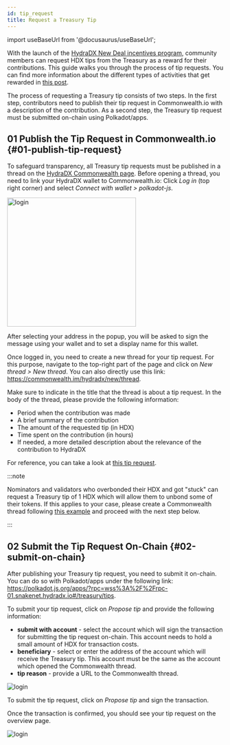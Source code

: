 ```yaml
---
id: tip_request
title: Request a Treasury Tip
---
```


import useBaseUrl from '@docusaurus/useBaseUrl';

With the launch of the [HydraDX New Deal incentives program](#link-to-new-deal), community members can request HDX tips from the Treasury as a reward for their contributions. This guide walks you through the process of tip requests. You can find more information about the different types of activities that get rewarded in [this post](#link-to-bounties).

The process of requesting a Treasury tip consists of two steps. In the first step, contributors need to publish their tip request in Commonwealth.io with a description of the contribution. As a second step, the Treasury tip request must be submitted on-chain using Polkadot/apps.

## 01 Publish the Tip Request in Commonwealth.io {#01-publish-tip-request}

To safeguard transparency, all Treasury tip requests must be published in a thread on the [HydraDX Commonwealth page](https://commonwealth.im/hydradx). Before opening a thread, you need to link your HydraDX wallet to Commonwealth.io: Click *Log in* (top right corner) and select *Connect with wallet > polkadot-js*.

<div style={{textAlign: 'center'}}>
  <img alt="login" src={useBaseUrl('/tip-request/login.jpg')} width="300px" />
</div>

After selecting your address in the popup, you will be asked to sign the message using your wallet and to set a display name for this wallet.

Once logged in, you need to create a new thread for your tip request. For this purpose, navigate to the top-right part of the page and click on *New thread > New thread*. You can also directly use this link: https://commonwealth.im/hydradx/new/thread.

Make sure to indicate in the title that the thread is about a tip request. In the body of the thread, please provide the following information:

* Period when the contribution was made
* A brief summary of the contribution
* The amount of the requested tip (in HDX)
* Time spent on the contribution (in hours)
* If needed, a more detailed description about the relevance of the contribution to HydraDX

For reference, you can take a look at [this tip request](https://commonwealth.im/hydradx/proposal/discussion/1165-tip-request-add-documentation-for-staking).

:::note

Nominators and validators who overbonded their HDX and got "stuck" can request a Treasury tip of 1 HDX which will allow them to unbond some of their tokens. If this applies to your case, please create a Commonwealth thread following [this example](https://commonwealth.im/hydradx/proposal/discussion/1166-tip-request-overbonded-staker) and proceed with the next step below.

:::

## 02 Submit the Tip Request On-Chain {#02-submit-on-chain}

After publishing your Treasury tip request, you need to submit it on-chain. You can do so with Polkadot/apps under the following link: https://polkadot.js.org/apps/?rpc=wss%3A%2F%2Frpc-01.snakenet.hydradx.io#/treasury/tips.

To submit your tip request, click on *Propose tip* and provide the following information:

* **submit with account** - select the account which will sign the transaction for submitting the tip request on-chain. This account needs to hold a small amount of HDX for transaction costs.
* **beneficiary** - select or enter the address of the account which will receive the Treasury tip. This account must be the same as the account which opened the Commonwealth thread.
* **tip reason** - provide a URL to the Commonwealth thread.

<div style={{textAlign: 'center'}}>
  <img alt="login" src={useBaseUrl('/tip-request/submit-on-chain.jpg')} />
</div>

To submit the tip request, click on *Propose tip* and sign the transaction. 

Once the transaction is confirmed, you should see your tip request on the overview page.

<div style={{textAlign: 'center'}}>
  <img alt="login" src={useBaseUrl('/tip-request/tip-requests.jpg')} />
</div>

